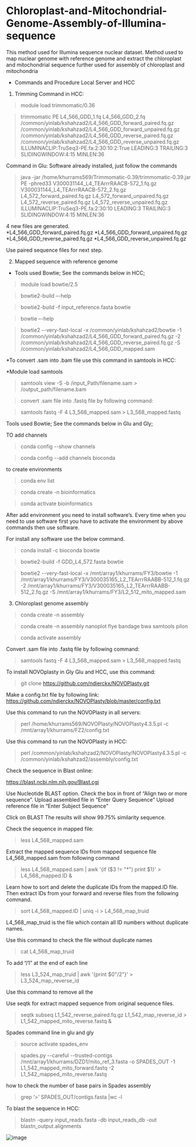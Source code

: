# Chloroplast-and-Mitochondrial-Genome-Assembly-of-Illumina-sequence

This method used for Illumina sequence nuclear dataset. Method used to map nuclear genome with reference genome and extract the chloroplast and mitochondrial sequence further used for assembly of chloroplast and mitochondria

* Commands and Procedure Local Server  and HCC

1.	Trimming
Command in HCC: 
>module load trimmomatic/0.36

>trimmomatic PE L4_566_GDD_1.fq L4_566_GDD_2.fq /common/yinlab/kshahzad2/L4_566_GDD_forward_paired.fq.gz /common/yinlab/kshahzad2/L4_566_GDD_forward_unpaired.fq.gz /common/yinlab/kshahzad2/L4_566_GDD_reverse_paired.fq.gz /common/yinlab/kshahzad2/L4_566_GDD_reverse_unpaired.fq.gz ILLUMINACLIP:TruSeq3-PE.fa:2:30:10:2:True LEADING:3 TRAILING:3 SLIDINGWINDOW:4:15 MINLEN:36

Command in Glu: Software already installed, just follow the commands
>java -jar /home/khurrams569/Trimmomatic-0.39/trimmomatic-0.39.jar PE -phred33 V300031144_L4_TEArrrRAACB-572_1.fq.gz V300031144_L4_TEArrrRAACB-572_2.fq.gz L4_572_forward_paired.fq.gz L4_572_forward_unpaired.fq.gz L4_572_reverse_paired.fq.gz L4_572_reverse_unpaired.fq.gz ILLUMINACLIP:TruSeq3-PE.fa:2:30:10 LEADING:3 TRAILING:3 SLIDINGWINDOW:4:15 MINLEN:36

4 new files are generated.  
*L4_566_GDD_forward_paired.fq.gz 
*L4_566_GDD_forward_unpaired.fq.gz 
*L4_566_GDD_reverse_paired.fq.gz 
*L4_566_GDD_reverse_unpaired.fq.gz

Use paired sequence files for next step. 

2.	Mapped sequence with reference genome
* Tools used Bowtie; See the commands below in HCC;
>module load bowtie/2.5

>bowtie2-build –-help

>bowtie2-build -f input_reference.fasta bowtie

>bowtie –-help
 
>bowtie2 --very-fast-local -x /common/yinlab/kshahzad2/bowtie -1 /common/yinlab/kshahzad2/L4_566_GDD_forward_paired.fq.gz -2 /common/yinlab/kshahzad2/L4_566_GDD_reverse_paired.fq.gz -S /common/yinlab/kshahzad2/L4_566_GDD_mapped.sam

*To convert .sam into .bam file use this command in samtools in HCC:

*Module load samtools

>samtools view -S -b /input_Path/filename.sam > /output_path/filename.bam

>convert .sam file into .fastq file by following command:

>samtools fastq -F 4 L3_568_mapped.sam > L3_568_mapped.fastq


Tools used Bowtie; See the commands below in Glu and Gly;
	
TO add channels

>conda config --show channels

>conda config --add channels bioconda

to create environments 

>conda env list

>conda create -n bioinformatics

>conda activate bioinformatics

After add environment you need to install software’s. Every time when you need to use software first you have to activate the environment by above commands then use software. 

For install any software use the below command.
>conda install -c bioconda bowtie

>bowtie2-build -f GDD_L4_572.fasta bowtie


>bowtie2 --very-fast-local -x /mnt/array1/khurrams/FY3/bowtie -1 /mnt/array1/khurrams/FY3/V300035165_L2_TEArrrRAABB-512_1.fq.gz -2 /mnt/array1/khurrams/FY3/V300035165_L2_TEArrrRAABB-512_2.fq.gz -S /mnt/array1/khurrams/FY3/L2_512_mito_mapped.sam

3.	Chloroplast genome assembly

>conda create -n assembly

>conda create -n assembly nanoplot flye bandage bwa samtools pilon

>conda activate assembly

Convert .sam file into .fastq file by following command:

>samtools fastq -F 4 L3_568_mapped.sam > L3_568_mapped.fastq

To install NOVOplasty in Gly Glu and HCC, use this command: 

>git clone https://github.com/ndierckx/NOVOPlasty.git

Make a config.txt file by following link: https://github.com/ndierckx/NOVOPlasty/blob/master/config.txt

Use this command to run the NOVOPlasty in all servers: 

>perl /home/khurrams569/NOVOPlasty/NOVOPlasty4.3.5.pl -c /mnt/array1/khurrams/FZ2/config.txt

Use this command to run the NOVOPlasty in HCC:

>perl /common/yinlab/kshahzad2/NOVOPlasty/NOVOPlasty4.3.5.pl -c /common/yinlab/kshahzad2/assembly/config.txt

Check the sequence in Blast online: 

https://blast.ncbi.nlm.nih.gov/Blast.cgi

Use Nucleotide BLAST option. Check the box in front of “Align two or more sequence”.
Upload assembled file in “Enter Query Sequence”
Upload reference file in “Enter Subject Sequence”

Click on BLAST
The results will show 99.75% similarity sequence. 

Check the sequence in mapped file: 

>less L4_568_mapped.sam

Extract the mapped sequence IDs from mapped sequence file L4_568_mapped.sam from following command

>less L4_568_mapped.sam | awk '{if ($3 != "*") print $1}' > L4_568_mapped.ID &

Learn how to sort and delete the duplicate IDs from the mapped.ID file. Then extract IDs from your forward and reverse files from the following command.  

>sort L4_568_mapped.ID | uniq -i > L4_568_map_truid

L4_568_map_truid is the file which contain all ID numbers without duplicate names. 

Use this command to check the file without duplicate names
>cat L4_568_map_truid

To add “/1” at the end of each line
>less L3_524_map_truid | awk '{print $0"/2"}' > L3_524_map_reverse_id




Use this command to remove all the 

Use seqtk for extract mapped sequence from original sequence files.

>seqtk subseq L1_542_reverse_paired.fq.gz L1_542_map_reverse_id > L1_542_mapped_mito_reverse.fastq &

Spades command line in glu and gly

>source activate spades_env

>spades.py --careful --trusted-contigs /mnt/array1/khurrams/DZD1/mito_ref_3.fasta -o SPADES_OUT -1 L1_542_mapped_mito_forward.fastq -2 L1_542_mapped_mito_reverse.fastq

how to check the number of base pairs in Spades assembly

>grep ‘>’ SPADES_OUT/contigs.fasta |wc -l


To blast the sequence in HCC:
>blastn -query input_reads.fasta -db input_reads_db -out blastn_output.alignments


![image](https://github.com/Khurrams569/khurrams/assets/165841830/f78c50d6-0cad-4e22-9119-92344eb78d18)
